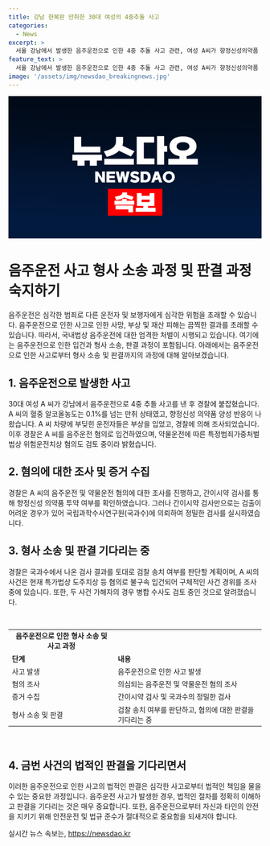```yaml
---
title: 강남 한복판 만취한 30대 여성의 4중추돌 사고
categories:
  - News
excerpt: >
  서울 강남에서 발생한 음주운전으로 인한 4중 추돌 사고 관련, 여성 A씨가 향정신성의약품 양성반응이 나오며 마약 정밀검사를 받게 된 상황. 이에 경찰은 향정신성의약품 투약 여부에 대한 국과수의 검사를 요청하고, 피해자들의 안전 여부를 확인했으며 A씨의 도주치상 등 특가법상 혐의도 조사 중이라고 전했다. A씨는 전날에도 사람을 덮쳤으며 수서경찰서는 관련하여 불구속 입건하여 사건 경위를 조사할 예정이라고 밝혔다. 두 사건의 가해자가 동일하므로 병합 수사도 검토 중이라고 알려졌다.
feature_text: >
  서울 강남에서 발생한 음주운전으로 인한 4중 추돌 사고 관련, 여성 A씨가 향정신성의약품 양성반응이 나오며 마약 정밀검사를 받게 된 상황. 이에 경찰은 향정신성의약품 투약 여부에 대한 국과수의 검사를 요청하고, 피해자들의 안전 여부를 확인했으며 A씨의 도주치상 등 특가법상 혐의도 조사 중이라고 전했다. A씨는 전날에도 사람을 덮쳤으며 수서경찰서는 관련하여 불구속 입건하여 사건 경위를 조사할 예정이라고 밝혔다. 두 사건의 가해자가 동일하므로 병합 수사도 검토 중이라고 알려졌다.
image: '/assets/img/newsdao_breakingnews.jpg'
---
```


<p><img src="/assets/img/newsdao_breakingnews.jpg" alt="bookingtag 속보" /></p>

<h1>음주운전 사고 형사 소송 과정 및 판결 과정 숙지하기</h1>

<p data-ke-size="size16">음주운전은 심각한 범죄로 다른 운전자 및 보행자에게 심각한 위험을 초래할 수 있습니다. 음주운전으로 인한 사고로 인한 사망, 부상 및 재산 피해는 끔찍한 결과를 초래할 수 있습니다. 따라서, 국내법상 음주운전에 대한 엄격한 처벌이 시행되고 있습니다. 여기에는 음주운전으로 인한 입건과 형사 소송, 판결 과정이 포함됩니다. 아래에서는 음주운전으로 인한 사고로부터 형사 소송 및 판결까지의 과정에 대해 알아보겠습니다.</p>

<h2>1. 음주운전으로 발생한 사고</h2>

<p data-ke-size="size16">30대 여성 A 씨가 강남에서 음주운전으로 4중 추돌 사고를 낸 후 경찰에 붙잡혔습니다. A 씨의 혈중 알코올농도는 0.1%를 넘는 만취 상태였고, 향정신성 의약품 양성 반응이 나왔습니다. A 씨 차량에 부딪힌 운전자들은 부상을 입었고, 경찰에 의해 조사되었습니다. 이후 경찰은 A 씨를 음주운전 혐의로 입건하였으며, 약물운전에 따른 특정범죄가중처벌법상 위험운전치상 혐의도 검토 중이라 밝혔습니다.</p>

<h2>2. 혐의에 대한 조사 및 증거 수집</h2>

<p data-ke-size="size16">경찰은 A 씨의 음주운전 및 약물운전 혐의에 대한 조사를 진행하고, 간이시약 검사를 통해 향정신성 의약품 투약 여부를 확인하였습니다. 그러나 간이시약 검사만으로는 검출이 어려운 경우가 있어 국립과학수사연구원(국과수)에 의뢰하여 정밀한 검사를 실시하였습니다.</p>

<h2>3. 형사 소송 및 판결 기다리는 중</h2>

<p data-ke-size="size16">경찰은 국과수에서 나온 검사 결과를 토대로 검찰 송치 여부를 판단할 계획이며, A 씨의 사건은 현재 특가법상 도주치상 등 혐의로 불구속 입건되어 구체적인 사건 경위를 조사 중에 있습니다. 또한, 두 사건 가해자의 경우 병합 수사도 검토 중인 것으로 알려졌습니다.</p>

<p data-ke-size="size16">&nbsp;</p>

<table>
    <tbody>
        <tr>
            <td style="text-align: center; height: 17px;"><b>음주운전으로 인한 형사 소송 및 사고 과정</b></td>
        </tr>
        <tr>
            <td style="text-align: left; height: 17px;"><b>단계</b></td>
            <td style="text-align: left; height: 17px;"><b>내용</b></td>
        </tr>
        <tr>
            <td style="text-align: left; height: 17px;">사고 발생</td>
            <td style="text-align: left; height: 17px;">음주운전으로 인한 사고 발생</td>
        </tr>
        <tr>
            <td style="text-align: left; height: 17px;">혐의 조사</td>
            <td style="text-align: left; height: 17px;">의심되는 음주운전 및 약물운전 혐의 조사</td>
        </tr>
        <tr>
            <td style="text-align: left; height: 17px;">증거 수집</td>
            <td style="text-align: left; height: 17px;">간이시약 검사 및 국과수의 정밀한 검사</td>
        </tr>
        <tr>
            <td style="text-align: left; height: 17px;">형사 소송 및 판결</td>
            <td style="text-align: left; height: 17px;">검찰 송치 여부를 판단하고, 혐의에 대한 판결을 기다리는 중</td>
        </tr>
    </tbody>
</table>

<p data-ke-size="size16">&nbsp;</p>

<h2>4. 금번 사건의 법적인 판결을 기다리면서</h2>

<p data-ke-size="size16">이러한 음주운전으로 인한 사고의 법적인 판결은 심각한 사고로부터 법적인 책임을 물을 수 있는 중요한 과정입니다. 음주운전 사고가 발생한 경우, 법적인 절차를 정확히 이해하고 판결을 기다리는 것은 매우 중요합니다. 또한, 음주운전으로부터 자신과 타인의 안전을 지키기 위해 안전운전 및 법규 준수가 절대적으로 중요함을 되새겨야 합니다.</p>
실시간 뉴스 속보는, <a href="https://newsdao.kr" rel="dofollow">https://newsdao.kr</a>


